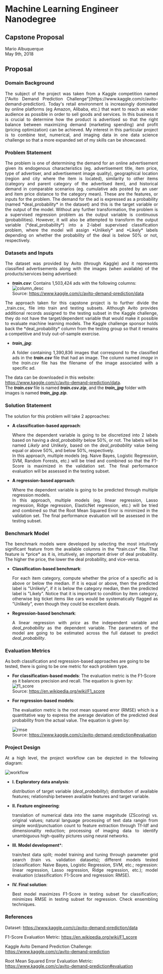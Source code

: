 # Machine Learning Engineer Nanodegree
## Capstone Proposal
Mario Albuquerque  
May 9th, 2018

## Proposal

### Domain Background

<p style='text-align: justify;'>The subject of the project was taken from a Kaggle competition named ["Avito Demand Prediction Challenge"](https://www.kaggle.com/c/avito-demand-prediction). Today's retail environment is increasingly dominated by online platforms (eg Amazon, Alibaba, etc.) that want to reach as wider audience as possible in order to sell goods and services. In this business it is crucial to determine how the product is advertised so that the right balance between maximizing demand (marketing spending) and profit (pricing optimization) can be achieved.  
My interest in this particular project is to combine text, numerical, and imaging data in one data science challenge so that a more expanded set of my skills can be showcased.</p>

### Problem Statement

<p style='text-align: justify;'>The problem is one of determining the demand for an online advertisement given its endogenous characteristics (eg. advertisement title, item price, type of advertiser, and advertisement image quality), geographical location (region and city where the item is located), similarity to other items (category and parent category of the advertised item), and historical demand in comparable scenarios (eg. cumulative ads posted by an user and item price distance to the category mean). These are the features, or inputs for the problem.  
The demand for the ad is expressed as a probability (named *deal_probability* in the dataset) and this is the target variable or the output of the model. Without any further transformation, the problem is a supervised regression problem as the output variable is continuous (probabilities). However, it will also be attempted to transform the output variable (*deal_probability*) into a 2-label supervised classification problem, where the model will assign *Unlikely* and *Likely* labels depending on whether the probability of the deal is below 50% or not, respectively.</p>

### Datasets and Inputs

<p style='text-align: justify;'>The dataset was provided by Avito (through Kaggle) and it represents classified advertisements along with the images (when available) of the products/services being advertised:</p>

* **_train.csv_**: Contains 1,503,424 ads with the following columns:  
![column_desc](./Images/columns_desc.PNG?raw=true)  
Source: https://www.kaggle.com/c/avito-demand-prediction/data

<p style='text-align: justify;'>The approach taken for this capstone project is to further divide the _train.csv_ file into train and testing subsets. Although Avito provides additional records assigned to the testing subset in the Kaggle challenge, they do not have the target/dependent variable that would make it possible to evaluate machine learning models. The Kaggle challenge sponsor holds back the *deal_probability* column from the testing group so that it remains a competitive and truly out-of-sample exercise.</p>

* **_train_jpg_**:<p style='text-align: justify;'>A folder containing 1,390,836 images that correspond to the classified ads in the **_train.csv_** file that had an image. The column named *image* in the *train.csv* file has the filename of the image associated with a specific ad.</p>

The data can be downloaded in this website: https://www.kaggle.com/c/avito-demand-prediction/data.  
The **_train.csv_** file is named **_train.csv.zip_**, and the **_train_jpg_** folder with images is named **_train_jpg.zip_**.</p>

### Solution Statement

The solution for this problem will take 2 approaches:

* **A classification-based approach**: <p style='text-align: justify;'>Where the dependent variable is going to be discretized into 2 labels based on having a _deal_probability_ below 50%, or not. The labels will be named *Likely* and *Unlikely*, based on the *deal_probability* value being equal or above 50%, and below 50%, respectively.  
In this approach, multiple models (eg. Naive Bayes, Logistic Regression, SVM, Random Forests, etc.) will be tried and combined so that the F1-Score is maximized in the validation set. The final performance evaluation will be assessed in the testing subset.</p>

* **A regression-based approach**: <p style='text-align: justify;'>Where the dependent variable is going to be predicted through multiple regression models.   
In this approach, multiple models (eg. linear regression, Lasso regression, Ridge regression, ElasticNet regression, etc.) will be tried and combined so that the Root Mean Squared Error is minimized in the validation set. The final performance evaluation will be assessed in the testing subset.</p>

### Benchmark Model

<p style='text-align: justify;'>The benchmark models were developed by selecting the most intuitively significant feature from the available columns in the *train.csv* file. That feature is *price* as it is, intuitively, an important driver of deal probability. The higher the price, the lower the deal probability, and vice-versa.</p>

* **Classification-based benchmark**: <p style='text-align: justify;'>For each item category, compute whether the price of a specific ad is above or below the median. If it is equal or above, then the predicted label is "Unlikely", if it is below the category median, then the predicted label is "Likely". Notice that it is important to condition by item category, otherwise big ticket items like cars would be systematically flagged as "Unlikely", even though they could be excellent deals.</p>

* **Regression-based benchmark**:<p style='text-align: justify;'>A linear regression with *price* as the independent variable and *deal_probability* as the dependent variable. The parameters of the model are going to be estimated across the full dataset to predict *deal_probability*.</p>

### Evaluation Metrics

As both classification and regression-based approaches are going to be tested, there is going to be one metric for each problem type.

* **For classification-based models**: The evaluation metric is the F1-Score as it balances precision and recall. The equation is given by:  
![f1_score](./Images/f1_Score.PNG?raw=true)   
Source: https://en.wikipedia.org/wiki/F1_score

* **For regression-based models**: <p style='text-align: justify;'>The evaluation metric is the root mean squared error (RMSE) which is a quantitative way to express the average deviation of the predicted deal probability from the actual value. The equation is given by:</p>
![rmse](./Images/rmse.PNG?raw=true)  
Source: https://www.kaggle.com/c/avito-demand-prediction#evaluation

### Project Design
<p style='text-align: justify;'>
At a high level, the project workflow can be depicted in the following diagram:</p>

![workflow](./Images/workflow.PNG?raw=true)  

* **I. Exploratory data analysis**: <p style='text-align: justify;'>distribution of target variable (*deal_probability*); distribution of available features; relationship between available features and target variable.</p>
* **II. Feature engineering**: <p style='text-align: justify;'>translation of numerical data into the same magnitude (ZScoring) vs. original values; natural language processing of text data rangin from simple word/punctuation count to feature extraction through Tf-Idf and dimensionality reduction; processing of imaging data to identify unambiguous high-quality pictures using neural networks.</p>
* **III. Model development***: <p style='text-align: justify;'>train/test data split; model training and tuning through parameter grid search (train vs. validation datasets); different models tested (classification: Naive Bayes, Logistic Regression, SVM, etc.; regression: linear regression, Lasso regression, Ridge regression, etc.); model evaluation (classification: F1-Score and regression: RMSE).</p>
* **IV. Final solution**: <p style='text-align: justify;'>Best model maximizes F1-Score in testing subset for classification; minimizes RMSE in testing subset for regression. Check ensembling techniques.</p>
### References

Dataset: https://www.kaggle.com/c/avito-demand-prediction/data

F1-Score Evaluation Metric: https://en.wikipedia.org/wiki/F1_score

Kaggle Avito Demand Prediction Challenge: https://www.kaggle.com/c/avito-demand-prediction

Root Mean Squared Error Evaluation Metric: https://www.kaggle.com/c/avito-demand-prediction#evaluation